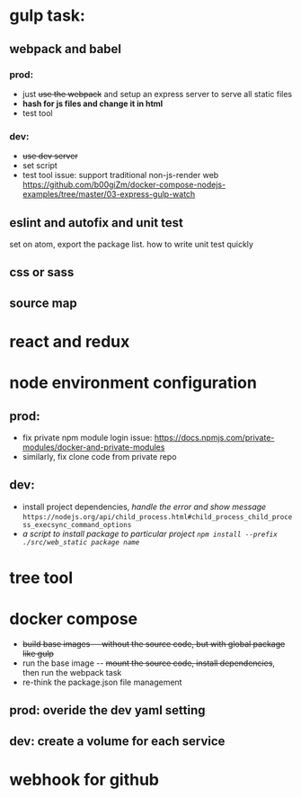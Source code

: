 # gulp task:
## webpack and babel
### prod:
* just ~~use the webpack~~ and setup an express server to serve all static files
* **hash for js files and change it in html**
* test tool
### dev:
* ~~use dev server~~
* set script
* test tool
issue: support traditional non-js-render web
https://github.com/b00giZm/docker-compose-nodejs-examples/tree/master/03-express-gulp-watch

## eslint and autofix and unit test
set on atom, export the package list.
how to write unit test quickly

## css or sass

## source map

# react and redux

# node environment configuration
## prod:
* fix private npm module login issue:
https://docs.npmjs.com/private-modules/docker-and-private-modules
* similarly, fix clone code from private repo
## dev:
* install project dependencies, *handle the error and show message*
``https://nodejs.org/api/child_process.html#child_process_child_process_execsync_command_options``
* *a script to install package to particular project
``npm install --prefix ./src/web_static package name``*

# tree tool

# docker compose
* ~~build base images -- without the source code, but with global package like gulp~~
* run the base image -- ~~mount the source code, install dependencies~~, then run the webpack task
* re-think the package.json file management
## prod: overide the dev yaml setting
## dev: create a volume for each service

# webhook for github
